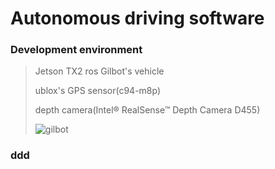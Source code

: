# Autonomous driving software

### Development environment
> Jetson TX2
> ros
> Gilbot's vehicle
> 
> ublox's GPS sensor(c94-m8p)
> 
> depth camera(Intel® RealSense™ Depth Camera D455)
> 
> ![gilbot](https://user-images.githubusercontent.com/60971835/145783801-ea147618-47c3-4921-992f-9b91a93b157c.png)


### ddd
